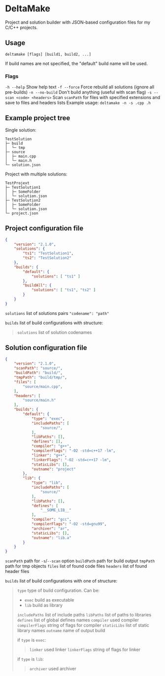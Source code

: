 # DeltaMake

Project and solution builder with JSON-based configuration files for my C/C++ projects.

## Usage

`deltamake [flags] [build1, build2, ...]`

If build names are not specified, the "default" build name will be used.

### Flags

`-h --help`
Show help text
`-f --force`
Force rebuild all solutions (ignore all pre-builds)
`-n --no-build`
Don't build anything (useful with scan flag)
`-s --scan <code> <headers>`
Scan `scanPath` for files with specified extensions and save to files and headers lists
Example usage:
`deltamake -n -s .cpp .h`

## Example project tree

Single solution:

```text
TestSolution
├─ build
│  └─ tmp
├─ source
│  ├─ main.cpp
│  └─ main.h
└─ solution.json
```

Project with multiple solutions:

```text
TestProjext
├─ TestSolution1
│  ├─ SomeFolder
│  └─ solution.json
├─ TestSolution2
│  ├─ SomeFolder
│  └─ solution.json
└─ project.json
```

## Project configuration file

```json
{
    "version": "2.1.0",
    "solutions": {
        "ts1": "TestSolution1",
        "ts2": "TestSolution2"
    },
    "builds": {
        "default": {
            "solutions": [ "ts1" ]
        },
        "buildAll": {
            "solutions": [ "ts1", "ts2" ]
        }
    }
}
```

`solutions`
list of solutions pairs `"codename": "path"`

`builds`
list of build configurations with structure:
> `solutions`
> list of solution codenames

## Solution configuration file

```json
{
    "version": "2.1.0",
    "scanPath": "source/",
    "buildPath": "build/",
    "tmpPath": "build/tmp/",
    "files": [
        "source/main.cpp",
    ],
    "headers": [
        "source/main.h"
    ],
    "builds": {
        "default": {
            "type": "exec",
            "includePaths": [
                "source/",
            ],
            "libPaths": [],
            "defines": [],
            "compiler": "g++",
            "compilerFlags": "-O2 -std=c++17 -lm",
            "linker": "g++",
            "linkerFlags": "-O2 -std=c++17 -lm",
            "staticLibs": [],
            "outname": "project"
        },
        "lib": {
            "type": "lib",
            "includePaths": [
                "source/"
            ],
            "libPaths": [],
            "defines": [
                "__SOME_LIB__"
            ],
            "compiler": "gcc",
            "compilerFlags": "-O2 -std=gnu99",
            "archiver": "ar",
            "staticLibs": [],
            "outname": "lib.a"
        }
    }
}
```

`scanPath`
path for `-s`/`--scan` option
`buildPath`
path for build output
`tmpPath`
path for tmp objects
`files`
list of found code files
`headers`
list of found header files

`builds`
list of build configurations with one of structure:
> `type`
> type of build configuration. Can be:
>
> * `exec`
> build as executable
> * `lib`
> build as library
>
> `includePaths`
> list of include paths
> `libPaths`
> list of paths to libraries
> `defines`
> list of global defines names
> `compiler`
> used compiler
> `compilerFlags`
> string of flags for compiler
> `staticLibs`
> list of static library names
> `outname`
> name of output build
>
> if `type` is `exec`:
> > `linker`
> > used linker
> > `linkerFlags`
> > string of flags for linker
>
> if `type` is `lib`:
> > `archiver`
> > used archiver
